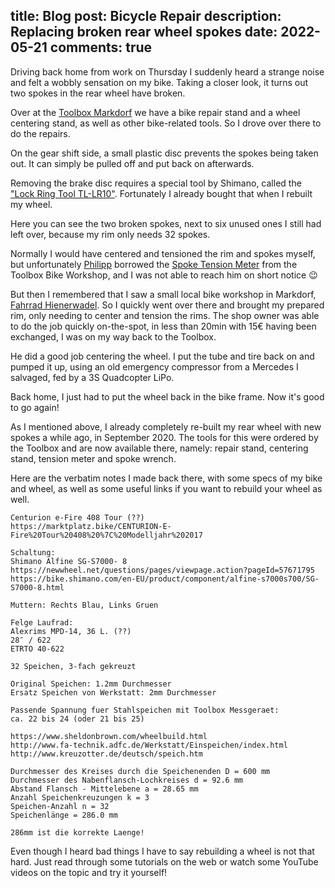 title: Blog
post: Bicycle Repair
description: Replacing broken rear wheel spokes
date: 2022-05-21
comments: true
---

Driving back home from work on Thursday I suddenly heard a strange noise and felt a wobbly sensation on my bike.
Taking a closer look, it turns out two spokes in the rear wheel have broken.

<!--%
lightgallery([
    [ "img/bike_spokes_1.jpg", "Bike before the repair" ],
    [ "img/bike_spokes_2.jpg", "Broken spokes" ],
])
%-->

Over at the [Toolbox Markdorf](https://toolbox-bodensee.de/) we have a bike repair stand and a wheel centering stand, as well as other bike-related tools.
So I drove over there to do the repairs.

<!--%
lightgallery([
    [ "img/bike_spokes_3.jpg", "Rim in centering stand" ],
    [ "img/bike_spokes_4.jpg", "Empty holes of broken spokes" ],
])
%-->

On the gear shift side, a small plastic disc prevents the spokes being taken out.
It can simply be pulled off and put back on afterwards.

<!--%
lightgallery([
    [ "img/bike_spokes_5.jpg", "Plastic disc on gearbox" ],
])
%-->

Removing the brake disc requires a special tool by Shimano, called the ["Lock Ring Tool TL-LR10"](https://amzn.to/3NjrZXA).
Fortunately I already bought that when I rebuilt my wheel.

<!--%
lightgallery([
    [ "img/bike_spokes_6.jpg", "Shimano Lock Ring Tool" ],
    [ "img/bike_spokes_7.jpg", "Opening Lock Ring with a Wrench" ],
    [ "img/bike_spokes_8.jpg", "The removed brake disc" ],
    [ "img/bike_spokes_9.jpg", "Hub without brake disc" ],
])
%-->

Here you can see the two broken spokes, next to six unused ones I still had left over, because my rim only needs 32 spokes.

<!--%
lightgallery([
    [ "img/bike_spokes_10.jpg", "Two broken spokes next to new ones" ],
])
%-->

Normally I would have centered and tensioned the rim and spokes myself, but unfortunately [Philipp](https://www.phschoen.de) borrowed the [Spoke Tension Meter](https://amzn.to/38zNXqJ) from the Toolbox Bike Workshop, and I was not able to reach him on short notice 😉

But then I remembered that I saw a small local bike workshop in Markdorf, [Fahrrad Hienerwadel](https://www.fahrradhienerwadel.de).
So I quickly went over there and brought my prepared rim, only needing to center and tension the rims.
The shop owner was able to do the job quickly on-the-spot, in less than 20min with 15€ having been exchanged, I was on my way back to the Toolbox.

He did a good job centering the wheel.
I put the tube and tire back on and pumped it up, using an old emergency compressor from a Mercedes I salvaged, fed by a 3S Quadcopter LiPo.

<!--%
lightgallery([
    [ "img/bike_spokes_11.jpg", "Checking the fixed rim" ],
    [ "img/bike_spokes_13.jpg", "Pumping up the tire" ],
    [ "img/bike_spokes_14.jpg", "Finished wheel" ],
])
%-->

Back home, I just had to put the wheel back in the bike frame.
Now it's good to go again!

<!--%
lightgallery([
    [ "img/bike_spokes_15.jpg", "Bike without back wheel" ],
    [ "img/bike_spokes_16.jpg", "Bike after the repair" ],
    [ "img/bike_spokes_17.jpg", "Bike after the repair" ],
])
%-->

As I mentioned above, I already completely re-built my rear wheel with new spokes a while ago, in September 2020.
The tools for this were ordered by the Toolbox and are now available there, namely: repair stand, centering stand, tension meter and spoke wrench.

Here are the verbatim notes I made back there, with some specs of my bike and wheel, as well as some useful links if you want to rebuild your wheel as well.

    Centurion e-Fire 408 Tour (??)
    https://marktplatz.bike/CENTURION-E-Fire%20Tour%20408%20%7C%20Modelljahr%202017

    Schaltung:
    Shimano Alfine SG-S7000- 8
    https://newwheel.net/questions/pages/viewpage.action?pageId=57671795
    https://bike.shimano.com/en-EU/product/component/alfine-s7000s700/SG-S7000-8.html

    Muttern: Rechts Blau, Links Gruen

    Felge Laufrad:
    Alexrims MPD-14, 36 L. (??)
    28″ / 622
    ETRTO 40-622

    32 Speichen, 3-fach gekreuzt

    Original Speichen: 1.2mm Durchmesser
    Ersatz Speichen von Werkstatt: 2mm Durchmesser

    Passende Spannung fuer Stahlspeichen mit Toolbox Messgeraet:
    ca. 22 bis 24 (oder 21 bis 25)

    https://www.sheldonbrown.com/wheelbuild.html
    http://www.fa-technik.adfc.de/Werkstatt/Einspeichen/index.html
    http://www.kreuzotter.de/deutsch/speich.htm

    Durchmesser des Kreises durch die Speichenenden D = 600 mm
    Durchmesser des Nabenflansch-Lochkreises d = 92.6 mm
    Abstand Flansch - Mittelebene a = 28.65 mm
    Anzahl Speichenkreuzungen k = 3
    Speichen-Anzahl n = 32
    Speichenlänge = 286.0 mm

    286mm ist die korrekte Laenge!

Even though I heard bad things I have to say rebuilding a wheel is not that hard.
Just read through some tutorials on the web or watch some YouTube videos on the topic and try it yourself!
